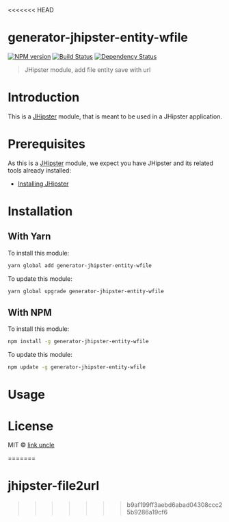 <<<<<<< HEAD
# generator-jhipster-entity-wfile
[![NPM version][npm-image]][npm-url] [![Build Status][travis-image]][travis-url] [![Dependency Status][daviddm-image]][daviddm-url]
> JHipster module, add file entity save with url

# Introduction

This is a [JHipster](http://jhipster.github.io/) module, that is meant to be used in a JHipster application.

# Prerequisites

As this is a [JHipster](http://jhipster.github.io/) module, we expect you have JHipster and its related tools already installed:

- [Installing JHipster](https://jhipster.github.io/installation.html)

# Installation

## With Yarn

To install this module:

```bash
yarn global add generator-jhipster-entity-wfile
```

To update this module:

```bash
yarn global upgrade generator-jhipster-entity-wfile
```

## With NPM

To install this module:

```bash
npm install -g generator-jhipster-entity-wfile
```

To update this module:

```bash
npm update -g generator-jhipster-entity-wfile
```

# Usage

# License

MIT © [link uncle]()


[npm-image]: https://img.shields.io/npm/v/generator-jhipster-entity-wfile.svg
[npm-url]: https://npmjs.org/package/generator-jhipster-entity-wfile
[travis-image]: https://travis-ci.org/pp7589/generator-jhipster-entity-wfile.svg?branch=master
[travis-url]: https://travis-ci.org/pp7589/generator-jhipster-entity-wfile
[daviddm-image]: https://david-dm.org/pp7589/generator-jhipster-entity-wfile.svg?theme=shields.io
[daviddm-url]: https://david-dm.org/pp7589/generator-jhipster-entity-wfile
=======
# jhipster-file2url
>>>>>>> b9af199ff3aebd6abad04308ccc25b9286a19cf6

